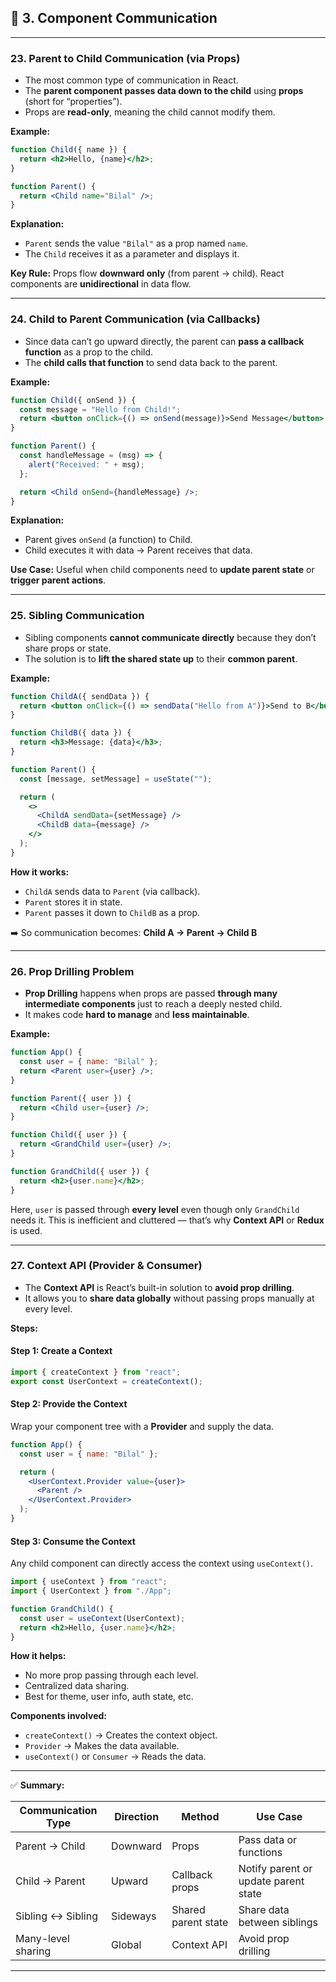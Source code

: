 ## 🧱 **3. Component Communication**

---

### **23. Parent to Child Communication (via Props)**

- The most common type of communication in React.
- The **parent component passes data down to the child** using **props** (short for “properties”).
- Props are **read-only**, meaning the child cannot modify them.

**Example:**

```jsx
function Child({ name }) {
  return <h2>Hello, {name}</h2>;
}

function Parent() {
  return <Child name="Bilal" />;
}
```

**Explanation:**

- `Parent` sends the value `"Bilal"` as a prop named `name`.
- The `Child` receives it as a parameter and displays it.

**Key Rule:**
Props flow **downward only** (from parent → child).
React components are **unidirectional** in data flow.

---

### **24. Child to Parent Communication (via Callbacks)**

- Since data can’t go upward directly, the parent can **pass a callback function** as a prop to the child.
- The **child calls that function** to send data back to the parent.

**Example:**

```jsx
function Child({ onSend }) {
  const message = "Hello from Child!";
  return <button onClick={() => onSend(message)}>Send Message</button>;
}

function Parent() {
  const handleMessage = (msg) => {
    alert("Received: " + msg);
  };

  return <Child onSend={handleMessage} />;
}
```

**Explanation:**

- Parent gives `onSend` (a function) to Child.
- Child executes it with data → Parent receives that data.

**Use Case:**
Useful when child components need to **update parent state** or **trigger parent actions**.

---

### **25. Sibling Communication**

- Sibling components **cannot communicate directly** because they don’t share props or state.
- The solution is to **lift the shared state up** to their **common parent**.

**Example:**

```jsx
function ChildA({ sendData }) {
  return <button onClick={() => sendData("Hello from A")}>Send to B</button>;
}

function ChildB({ data }) {
  return <h3>Message: {data}</h3>;
}

function Parent() {
  const [message, setMessage] = useState("");

  return (
    <>
      <ChildA sendData={setMessage} />
      <ChildB data={message} />
    </>
  );
}
```

**How it works:**

- `ChildA` sends data to `Parent` (via callback).
- `Parent` stores it in state.
- `Parent` passes it down to `ChildB` as a prop.

➡️ So communication becomes:
**Child A → Parent → Child B**

---

### **26. Prop Drilling Problem**

- **Prop Drilling** happens when props are passed **through many intermediate components** just to reach a deeply nested child.
- It makes code **hard to manage** and **less maintainable**.

**Example:**

```jsx
function App() {
  const user = { name: "Bilal" };
  return <Parent user={user} />;
}

function Parent({ user }) {
  return <Child user={user} />;
}

function Child({ user }) {
  return <GrandChild user={user} />;
}

function GrandChild({ user }) {
  return <h2>{user.name}</h2>;
}
```

Here, `user` is passed through **every level** even though only `GrandChild` needs it.
This is inefficient and cluttered — that’s why **Context API** or **Redux** is used.

---

### **27. Context API (Provider & Consumer)**

- The **Context API** is React’s built-in solution to **avoid prop drilling**.
- It allows you to **share data globally** without passing props manually at every level.

**Steps:**

#### Step 1: Create a Context

```jsx
import { createContext } from "react";
export const UserContext = createContext();
```

#### Step 2: Provide the Context

Wrap your component tree with a **Provider** and supply the data.

```jsx
function App() {
  const user = { name: "Bilal" };

  return (
    <UserContext.Provider value={user}>
      <Parent />
    </UserContext.Provider>
  );
}
```

#### Step 3: Consume the Context

Any child component can directly access the context using `useContext()`.

```jsx
import { useContext } from "react";
import { UserContext } from "./App";

function GrandChild() {
  const user = useContext(UserContext);
  return <h2>Hello, {user.name}</h2>;
}
```

**How it helps:**

- No more prop passing through each level.
- Centralized data sharing.
- Best for theme, user info, auth state, etc.

**Components involved:**

- `createContext()` → Creates the context object.
- `Provider` → Makes the data available.
- `useContext()` or `Consumer` → Reads the data.

---

✅ **Summary:**

| Communication Type | Direction | Method              | Use Case                             |
| ------------------ | --------- | ------------------- | ------------------------------------ |
| Parent → Child     | Downward  | Props               | Pass data or functions               |
| Child → Parent     | Upward    | Callback props      | Notify parent or update parent state |
| Sibling ↔ Sibling  | Sideways  | Shared parent state | Share data between siblings          |
| Many-level sharing | Global    | Context API         | Avoid prop drilling                  |

---
